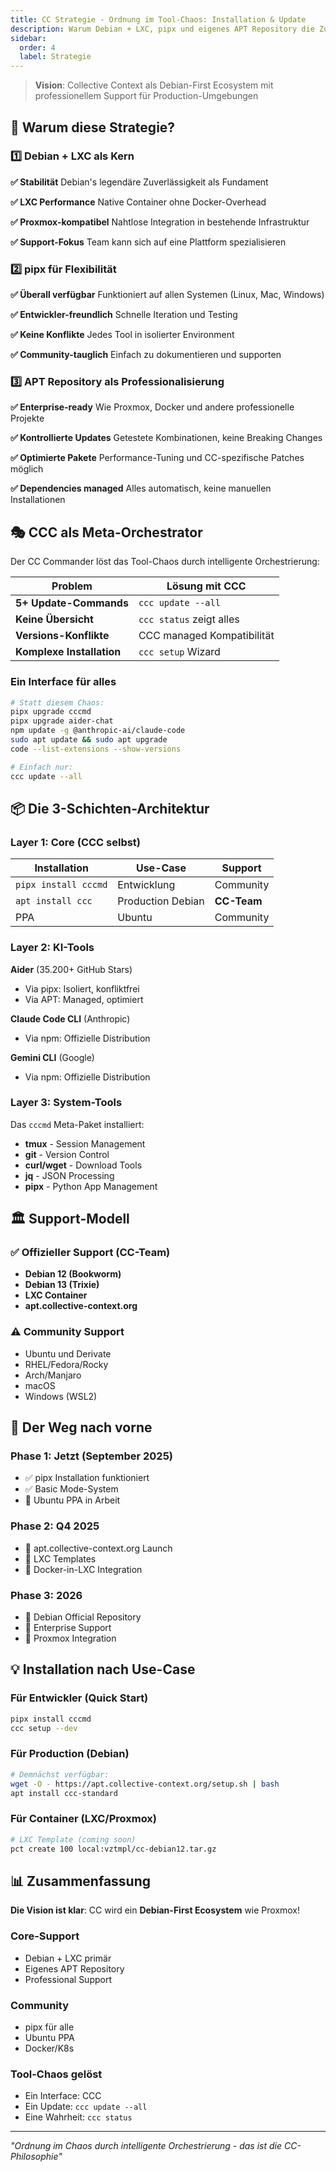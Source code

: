 ```yaml
---
title: CC Strategie - Ordnung im Tool-Chaos: Installation & Update
description: Warum Debian + LXC, pipx und eigenes APT Repository die Zukunft sind
sidebar:
  order: 4
  label: Strategie
---
```


> **Vision**: Collective Context als Debian-First Ecosystem mit professionellem Support für Production-Umgebungen

## 🎯 Warum diese Strategie?

### 1️⃣ Debian + LXC als Kern

<div class="strategy-box">

**✅ Stabilität**
Debian's legendäre Zuverlässigkeit als Fundament

**✅ LXC Performance**
Native Container ohne Docker-Overhead

**✅ Proxmox-kompatibel**
Nahtlose Integration in bestehende Infrastruktur

**✅ Support-Fokus**
Team kann sich auf eine Plattform spezialisieren

</div>

### 2️⃣ pipx für Flexibilität

<div class="strategy-box">

**✅ Überall verfügbar**
Funktioniert auf allen Systemen (Linux, Mac, Windows)

**✅ Entwickler-freundlich**
Schnelle Iteration und Testing

**✅ Keine Konflikte**
Jedes Tool in isolierter Environment

**✅ Community-tauglich**
Einfach zu dokumentieren und supporten

</div>

### 3️⃣ APT Repository als Professionalisierung

<div class="strategy-box">

**✅ Enterprise-ready**
Wie Proxmox, Docker und andere professionelle Projekte

**✅ Kontrollierte Updates**
Getestete Kombinationen, keine Breaking Changes

**✅ Optimierte Pakete**
Performance-Tuning und CC-spezifische Patches möglich

**✅ Dependencies managed**
Alles automatisch, keine manuellen Installationen

</div>

## 🎭 CCC als Meta-Orchestrator

Der CC Commander löst das Tool-Chaos durch intelligente Orchestrierung:

| Problem | Lösung mit CCC |
|---------|---------------|
| **5+ Update-Commands** | `ccc update --all` |
| **Keine Übersicht** | `ccc status` zeigt alles |
| **Versions-Konflikte** | CCC managed Kompatibilität |
| **Komplexe Installation** | `ccc setup` Wizard |

### Ein Interface für alles

```bash
# Statt diesem Chaos:
pipx upgrade cccmd
pipx upgrade aider-chat
npm update -g @anthropic-ai/claude-code
sudo apt update && sudo apt upgrade
code --list-extensions --show-versions

# Einfach nur:
ccc update --all
```

## 📦 Die 3-Schichten-Architektur

### Layer 1: Core (CCC selbst)

| Installation | Use-Case | Support |
|-------------|----------|---------|
| `pipx install cccmd` | Entwicklung | Community |
| `apt install ccc` | Production Debian | **CC-Team** |
| PPA | Ubuntu | Community |

### Layer 2: KI-Tools

**Aider** (35.200+ GitHub Stars)
- Via pipx: Isoliert, konfliktfrei
- Via APT: Managed, optimiert

**Claude Code CLI** (Anthropic)
- Via npm: Offizielle Distribution

**Gemini CLI** (Google)
- Via npm: Offizielle Distribution

### Layer 3: System-Tools

Das `cccmd` Meta-Paket installiert:
- **tmux** - Session Management
- **git** - Version Control
- **curl/wget** - Download Tools
- **jq** - JSON Processing
- **pipx** - Python App Management

## 🏛️ Support-Modell

### ✅ Offizieller Support (CC-Team)

- **Debian 12 (Bookworm)**
- **Debian 13 (Trixie)**
- **LXC Container**
- **apt.collective-context.org**

### ⚠️ Community Support

- Ubuntu und Derivate
- RHEL/Fedora/Rocky
- Arch/Manjaro
- macOS
- Windows (WSL2)

## 🚀 Der Weg nach vorne

### Phase 1: Jetzt (September 2025)
- ✅ pipx Installation funktioniert
- ✅ Basic Mode-System
- 🚧 Ubuntu PPA in Arbeit

### Phase 2: Q4 2025
- 📅 apt.collective-context.org Launch
- 📅 LXC Templates
- 📅 Docker-in-LXC Integration

### Phase 3: 2026
- 📅 Debian Official Repository
- 📅 Enterprise Support
- 📅 Proxmox Integration

## 💡 Installation nach Use-Case

### Für Entwickler (Quick Start)
```bash
pipx install cccmd
ccc setup --dev
```

### Für Production (Debian)
```bash
# Demnächst verfügbar:
wget -O - https://apt.collective-context.org/setup.sh | bash
apt install ccc-standard
```

### Für Container (LXC/Proxmox)
```bash
# LXC Template (coming soon)
pct create 100 local:vztmpl/cc-debian12.tar.gz
```

## 📊 Zusammenfassung

**Die Vision ist klar**: CC wird ein **Debian-First Ecosystem** wie Proxmox!

<div class="summary-grid">

### Core-Support
- Debian + LXC primär
- Eigenes APT Repository
- Professional Support

### Community
- pipx für alle
- Ubuntu PPA
- Docker/K8s

### Tool-Chaos gelöst
- Ein Interface: CCC
- Ein Update: `ccc update --all`
- Eine Wahrheit: `ccc status`

</div>

---

*"Ordnung im Chaos durch intelligente Orchestrierung - das ist die CC-Philosophie"*